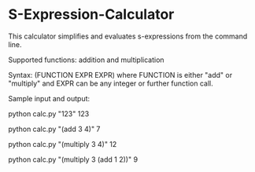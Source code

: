 # S-Expression-Calculator

This calculator simplifies and evaluates s-expressions from the command line.

Supported functions: addition and multiplication

Syntax: (FUNCTION EXPR EXPR) where FUNCTION is either "add" or "multiply" and EXPR can be any integer or further function call.

Sample input and output:

python calc.py "123"
123

python calc.py "(add 3 4)"
7

python calc.py "(multiply 3 4)"
12

python calc.py "(multiply 3 (add 1 2))"
9
